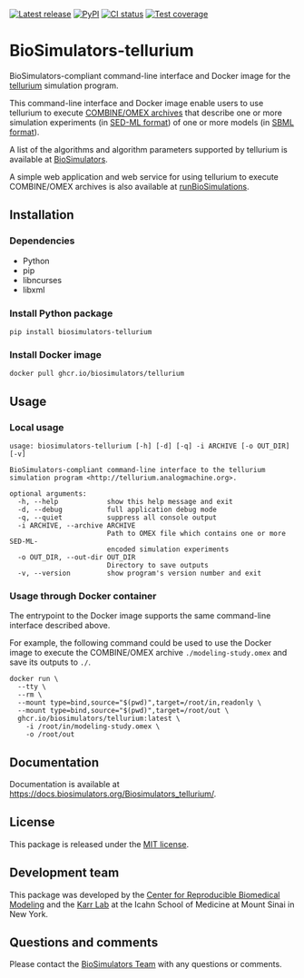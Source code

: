 [![Latest release](https://img.shields.io/github/v/tag/biosimulators/Biosimulators_tellurium)](https://github.com/biosimulations/Biosimulators_tellurium/releases)
[![PyPI](https://img.shields.io/pypi/v/biosimulators_tellurium)](https://pypi.org/project/biosimulators_tellurium/)
[![CI status](https://github.com/biosimulators/Biosimulators_tellurium/workflows/Continuous%20integration/badge.svg)](https://github.com/biosimulators/Biosimulators_tellurium/actions?query=workflow%3A%22Continuous+integration%22)
[![Test coverage](https://codecov.io/gh/biosimulators/Biosimulators_tellurium/branch/dev/graph/badge.svg)](https://codecov.io/gh/biosimulators/Biosimulators_tellurium)

# BioSimulators-tellurium
BioSimulators-compliant command-line interface and Docker image for the [tellurium](http://tellurium.analogmachine.org/) simulation program.

This command-line interface and Docker image enable users to use tellurium to execute [COMBINE/OMEX archives](https://combinearchive.org/) that describe one or more simulation experiments (in [SED-ML format](https://sed-ml.org)) of one or more models (in [SBML format](http://sbml.org])).

A list of the algorithms and algorithm parameters supported by tellurium is available at [BioSimulators](https://biosimulators.org/simulators/tellurium).

A simple web application and web service for using tellurium to execute COMBINE/OMEX archives is also available at [runBioSimulations](https://run.biosimulations.org).

## Installation

### Dependencies

* Python
* pip
* libncurses
* libxml

### Install Python package
```
pip install biosimulators-tellurium
```

### Install Docker image
```
docker pull ghcr.io/biosimulators/tellurium
```

## Usage

### Local usage
```
usage: biosimulators-tellurium [-h] [-d] [-q] -i ARCHIVE [-o OUT_DIR] [-v]

BioSimulators-compliant command-line interface to the tellurium simulation program <http://tellurium.analogmachine.org>.

optional arguments:
  -h, --help            show this help message and exit
  -d, --debug           full application debug mode
  -q, --quiet           suppress all console output
  -i ARCHIVE, --archive ARCHIVE
                        Path to OMEX file which contains one or more SED-ML-
                        encoded simulation experiments
  -o OUT_DIR, --out-dir OUT_DIR
                        Directory to save outputs
  -v, --version         show program's version number and exit
```

### Usage through Docker container
The entrypoint to the Docker image supports the same command-line interface described above.

For example, the following command could be used to use the Docker image to execute the COMBINE/OMEX archive `./modeling-study.omex` and save its outputs to `./`.

```
docker run \
  --tty \
  --rm \
  --mount type=bind,source="$(pwd)",target=/root/in,readonly \
  --mount type=bind,source="$(pwd)",target=/root/out \
  ghcr.io/biosimulators/tellurium:latest \
    -i /root/in/modeling-study.omex \
    -o /root/out
```

## Documentation
Documentation is available at https://docs.biosimulators.org/Biosimulators_tellurium/.

## License
This package is released under the [MIT license](LICENSE).

## Development team
This package was developed by the [Center for Reproducible Biomedical Modeling](http://reproduciblebiomodels.org) and the [Karr Lab](https://www.karrlab.org) at the Icahn School of Medicine at Mount Sinai in New York.

## Questions and comments
Please contact the [BioSimulators Team](mailto:info@biosimulators.org) with any questions or comments.
